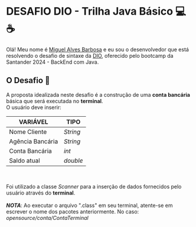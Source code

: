 # DESAFIO DIO - Trilha Java Básico 💻☕

Olá! Meu nome é [Miguel Alves Barbosa](https://github.com/MiguelitoJLY) e eu sou o desenvolvedor que está resolvendo o desafio de sintaxe da [DIO](https://www.dio.me/), oferecido pelo bootcamp da Santander 2024 - BackEnd com Java.

## O Desafio 🎯

A proposta idealizada neste desafio é a construção de uma **conta bancária** básica que será executada no **terminal**. 
<br>
O usuário deve inserir:

| VARIÁVEL | TIPO 
| -------- | -------- 
| Nome Cliente | *String*
| Agência Bancária | *String*
| Conta Bancária | *int* 
| Saldo atual | *double*

<br>

Foi utilizado a classe *Scanner* para a inserção de dados fornecidos pelo usuário através do **terminal**.
<br><br>
***NOTA***: Ao executar o arquivo ".class" em seu terminal, atente-se em escrever o nome dos pacotes anteriormente. No caso: *opensource/conta/ContaTerminal*